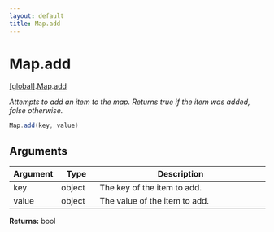 ```yaml
---
layout: default
title: Map.add
---
```


# Map.add

[\[global\]]({{site.baseurl}}/docs/).[Map]({{site.baseurl}}/docs/Map/).[add]({{site.baseurl}}/docs/Map/add/)

_Attempts to add an item to the map. Returns true if the item was added, false otherwise._

```cs
Map.add(key, value)
```

## Arguments

<table>
  <col width="15%">
  <col width="15%">
  <thead>
    <tr>
      <th>Argument</th>
      <th>Type</th>
      <th>Description</th>
    </tr>
  </thead>
  <tbody>
    <tr>
      <td>key</td>
      <td>object</td>
      <td>The key of the item to add.</td>
    </tr>
    <tr>
      <td>value</td>
      <td>object</td>
      <td>The value of the item to add.</td>
    </tr>
  </tbody>
</table>

**Returns:** bool
